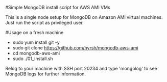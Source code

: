 #Simple MongoDB install script for AWS AMI VMs

This is a single node setup for MongoDB on Amazon AMI virtual machines. Just run the script as privileged user.

#Usage on a fresh machine

- sudo yum install git -y
- sudo git clone https://github.com/hyrsh/mongodb-aws-ami
- cd mongodb-aws-ami
- sudo ./01_install.sh

Relog to your machine with SSH port 20234 and type 'mongolog' to see MongoDB logs for further information.
